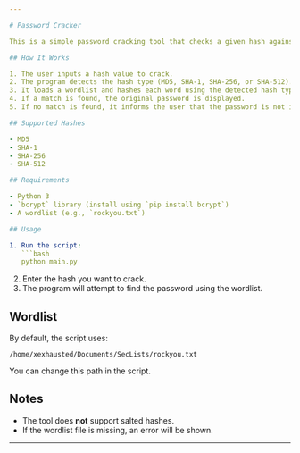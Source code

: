 ```yaml
---

# Password Cracker  

This is a simple password cracking tool that checks a given hash against a wordlist to find the original password.  

## How It Works  

1. The user inputs a hash value to crack.  
2. The program detects the hash type (MD5, SHA-1, SHA-256, or SHA-512).  
3. It loads a wordlist and hashes each word using the detected hash type.  
4. If a match is found, the original password is displayed.  
5. If no match is found, it informs the user that the password is not in the wordlist.  

## Supported Hashes  

- MD5  
- SHA-1  
- SHA-256  
- SHA-512  

## Requirements  

- Python 3  
- `bcrypt` library (install using `pip install bcrypt`)  
- A wordlist (e.g., `rockyou.txt`)  

## Usage  

1. Run the script:  
   ```bash
   python main.py
   ```  
2. Enter the hash you want to crack.  
3. The program will attempt to find the password using the wordlist.  

## Wordlist  

By default, the script uses:  
```
/home/xexhausted/Documents/SecLists/rockyou.txt
```
You can change this path in the script.  

## Notes  

- The tool does **not** support salted hashes.  
- If the wordlist file is missing, an error will be shown.  

---
```

